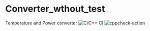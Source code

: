 # Converter_wthout_test
Temperature and Power converter
![C/C++ CI](https://github.com/99002582/Converter_wthout_test/workflows/C/C++%20CI/badge.svg)
![cppcheck-action](https://github.com/99002582/Converter_wthout_test/workflows/cppcheck-action/badge.svg)
